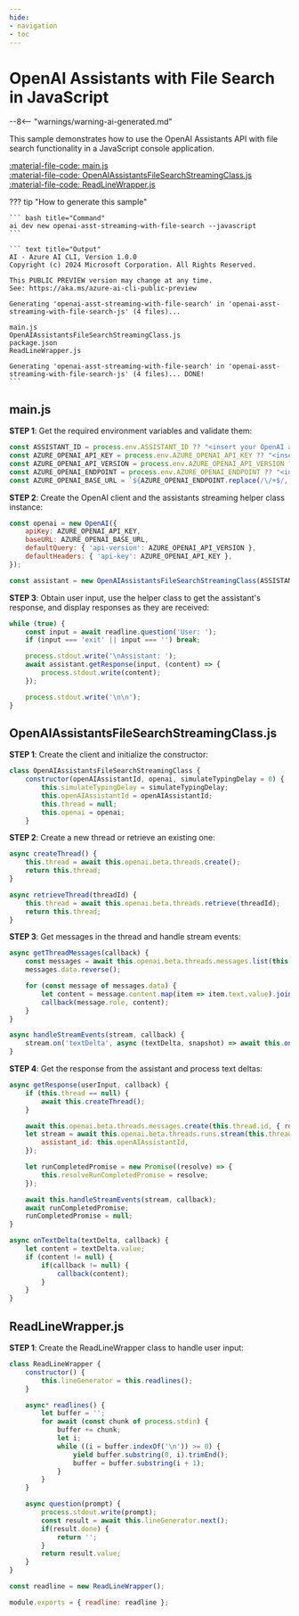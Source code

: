 ```yaml
---
hide:
- navigation
- toc
---
```

# OpenAI Assistants with File Search in JavaScript

--8<-- "warnings/warning-ai-generated.md"

This sample demonstrates how to use the OpenAI Assistants API with file search functionality in a JavaScript console application.

[:material-file-code: main.js](https://raw.githubusercontent.com/robch/book-of-ai/main/docs/samples/openai-asst-streaming-with-file-search-js/main.js)  
[:material-file-code: OpenAIAssistantsFileSearchStreamingClass.js](https://raw.githubusercontent.com/robch/book-of-ai/main/docs/samples/openai-asst-streaming-with-file-search-js/OpenAIAssistantsFileSearchStreamingClass.js)  
[:material-file-code: ReadLineWrapper.js](https://raw.githubusercontent.com/robch/book-of-ai/main/docs/samples/openai-asst-streaming-with-file-search-js/ReadLineWrapper.js)  

??? tip "How to generate this sample"

    ``` bash title="Command"
    ai dev new openai-asst-streaming-with-file-search --javascript
    ```

    ``` text title="Output"
    AI - Azure AI CLI, Version 1.0.0
    Copyright (c) 2024 Microsoft Corporation. All Rights Reserved.

    This PUBLIC PREVIEW version may change at any time.
    See: https://aka.ms/azure-ai-cli-public-preview

    Generating 'openai-asst-streaming-with-file-search' in 'openai-asst-streaming-with-file-search-js' (4 files)...

    main.js
    OpenAIAssistantsFileSearchStreamingClass.js
    package.json
    ReadLineWrapper.js

    Generating 'openai-asst-streaming-with-file-search' in 'openai-asst-streaming-with-file-search-js' (4 files)... DONE!
    ```


## main.js

**STEP 1**: Get the required environment variables and validate them:

``` javascript title="main.js"
const ASSISTANT_ID = process.env.ASSISTANT_ID ?? "<insert your OpenAI assistant ID here>";
const AZURE_OPENAI_API_KEY = process.env.AZURE_OPENAI_API_KEY ?? "<insert your Azure OpenAI API key here>";
const AZURE_OPENAI_API_VERSION = process.env.AZURE_OPENAI_API_VERSION ?? "<insert your Azure OpenAI API version here>";
const AZURE_OPENAI_ENDPOINT = process.env.AZURE_OPENAI_ENDPOINT ?? "<insert your Azure OpenAI endpoint here>";
const AZURE_OPENAI_BASE_URL = `${AZURE_OPENAI_ENDPOINT.replace(/\/+$/, '')}/openai`;
```

**STEP 2**: Create the OpenAI client and the assistants streaming helper class instance:

``` javascript title="main.js"
const openai = new OpenAI({
    apiKey: AZURE_OPENAI_API_KEY,
    baseURL: AZURE_OPENAI_BASE_URL,
    defaultQuery: { 'api-version': AZURE_OPENAI_API_VERSION },
    defaultHeaders: { 'api-key': AZURE_OPENAI_API_KEY },
});

const assistant = new OpenAIAssistantsFileSearchStreamingClass(ASSISTANT_ID, openai);
```

**STEP 3**: Obtain user input, use the helper class to get the assistant's response, and display responses as they are received:

``` javascript title="main.js"
while (true) {
    const input = await readline.question('User: ');
    if (input === 'exit' || input === '') break;

    process.stdout.write('\nAssistant: ');
    await assistant.getResponse(input, (content) => {
        process.stdout.write(content);
    });

    process.stdout.write('\n\n');
}
```

## OpenAIAssistantsFileSearchStreamingClass.js

**STEP 1**: Create the client and initialize the constructor:

``` javascript title="OpenAIAssistantsFileSearchStreamingClass.js"
class OpenAIAssistantsFileSearchStreamingClass {
    constructor(openAIAssistantId, openai, simulateTypingDelay = 0) {
        this.simulateTypingDelay = simulateTypingDelay;
        this.openAIAssistantId = openAIAssistantId;
        this.thread = null;
        this.openai = openai;
    }
```

**STEP 2**: Create a new thread or retrieve an existing one:

``` javascript title="OpenAIAssistantsFileSearchStreamingClass.js"
async createThread() {
    this.thread = await this.openai.beta.threads.create();
    return this.thread;
}

async retrieveThread(threadId) {
    this.thread = await this.openai.beta.threads.retrieve(threadId);
    return this.thread;
}
```

**STEP 3**: Get messages in the thread and handle stream events:

``` javascript title="OpenAIAssistantsFileSearchStreamingClass.js"
async getThreadMessages(callback) {
    const messages = await this.openai.beta.threads.messages.list(this.thread.id);
    messages.data.reverse();

    for (const message of messages.data) {
        let content = message.content.map(item => item.text.value).join('') + '\n\n';
        callback(message.role, content);
    }
}

async handleStreamEvents(stream, callback) {
    stream.on('textDelta', async (textDelta, snapshot) => await this.onTextDelta(textDelta, callback));
}
```

**STEP 4**: Get the response from the assistant and process text deltas:

``` javascript title="OpenAIAssistantsFileSearchStreamingClass.js"
async getResponse(userInput, callback) {
    if (this.thread == null) {
        await this.createThread();
    }

    await this.openai.beta.threads.messages.create(this.thread.id, { role: "user", content: userInput });
    let stream = await this.openai.beta.threads.runs.stream(this.thread.id, {
        assistant_id: this.openAIAssistantId,
    });

    let runCompletedPromise = new Promise((resolve) => {
        this.resolveRunCompletedPromise = resolve;
    });

    await this.handleStreamEvents(stream, callback);
    await runCompletedPromise;
    runCompletedPromise = null;
}

async onTextDelta(textDelta, callback) {
    let content = textDelta.value;
    if (content != null) {
        if(callback != null) {
            callback(content);
        }
    }
}
```

## ReadLineWrapper.js

**STEP 1**: Create the ReadLineWrapper class to handle user input:

``` javascript title="ReadLineWrapper.js"
class ReadLineWrapper {
    constructor() {
        this.lineGenerator = this.readlines();
    }

    async* readlines() {
        let buffer = '';
        for await (const chunk of process.stdin) {
            buffer += chunk;
            let i;
            while ((i = buffer.indexOf('\n')) >= 0) {
                yield buffer.substring(0, i).trimEnd();
                buffer = buffer.substring(i + 1);
            }
        }
    }

    async question(prompt) {
        process.stdout.write(prompt);
        const result = await this.lineGenerator.next();
        if(result.done) {
            return '';
        }
        return result.value;
    }
}

const readline = new ReadLineWrapper();

module.exports = { readline: readline };
```
